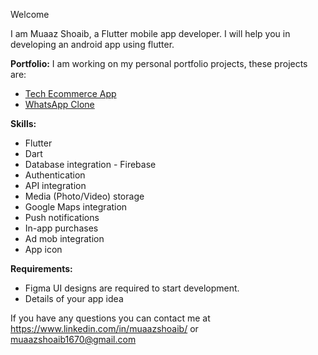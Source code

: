Welcome

I am Muaaz Shoaib, a Flutter mobile app developer. I will help you in developing an android app using flutter.

**Portfolio:**
I am working on my personal portfolio projects, these projects are:
* [Tech Ecommerce App](https://github.com/muaazshoaib/tech_ecommerce_app/)
* [WhatsApp Clone](https://github.com/muaazshoaib/whatsapp_clone/)


**Skills:**
* Flutter
* Dart
* Database integration - Firebase
* Authentication
* API integration
* Media (Photo/Video) storage
* Google Maps integration
* Push notifications
* In-app purchases
* Ad mob integration
* App icon

**Requirements:**
* Figma UI designs are required to start development.
* Details of your app idea

If you have any questions you can contact me at https://www.linkedin.com/in/muaazshoaib/ or muaazshoaib1670@gmail.com
